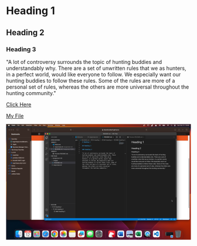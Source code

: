 # Heading 1

## Heading 2

### Heading 3

"A lot of controversy surrounds the topic of hunting buddies and understandably why. There are a set of unwritten rules that we as hunters, in a perfect world, would like everyone to follow. We especially want our hunting buddies to follow these rules. Some of the rules are more of a personal set of rules, whereas the others are more universal throughout the hunting community."

[Click Here](https://www.amazon.com/Rules-Finding-Good-Hunting-Partner-ebook/dp/B07P7ZXMSC/ref=sr_1_1?crid=1NZ77H0FFDGPP&keywords=ten+rules+for+finding+a+good+hunting+partner&qid=1676225075&sprefix=ten+rules+for+finding+a+good+hunting+partner%2Caps%2C170&sr=8-1)

[My File](responses.txt)

![Screenshot](Screenshot.png)
